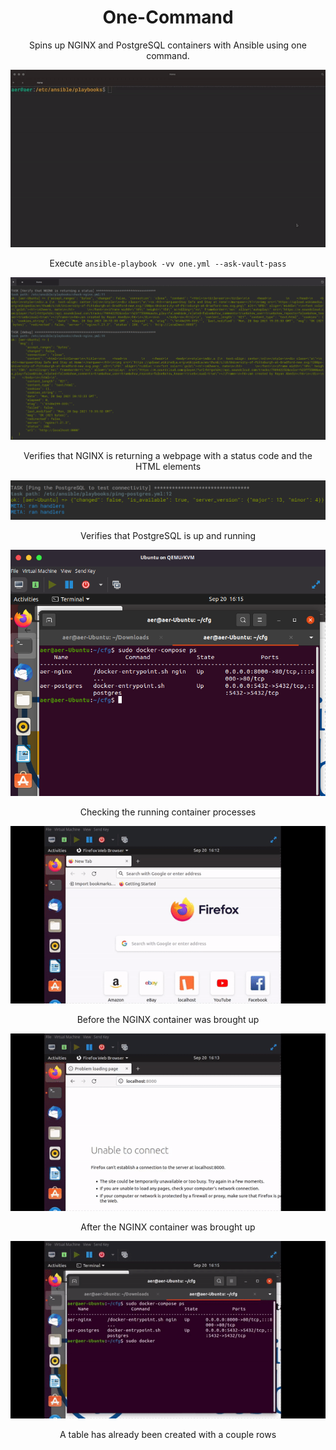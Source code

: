 # <div align="center">One-Command</div>

<div align="center">Spins up NGINX and PostgreSQL containers with Ansible using one command.</div>

<div align="center">
 
![One](https://github.com/rehtsira/One-Command/blob/main/images/one.gif)
 
 Execute `ansible-playbook -vv one.yml --ask-vault-pass`

![Nginx-check](https://github.com/rehtsira/One-Command/blob/main/images/NGINX-check.png) 
 
Verifies that NGINX is returning a webpage with a status code and the HTML elements
 
![PostgreSQL-check](https://github.com/rehtsira/One-Command/blob/main/images/PostgreSQL%20ping.png)  
 
Verifies that PostgreSQL is up and running
 
![Docker-Compose-Process](https://github.com/rehtsira/One-Command/blob/main/images/Docker-Compose%20Processes.png)
 
Checking the running container processes
 
![before-compose](https://github.com/rehtsira/One-Command/blob/main/images/before-compose.gif)
 
Before the NGINX container was brought up
 
![after-compose](https://github.com/rehtsira/One-Command/blob/main/images/after-compose.gif)
 
After the NGINX container was brought up
 
![table-check](https://github.com/rehtsira/One-Command/blob/main/images/postgres-check.gif)
 
A table has already been created with a couple rows
 
 
